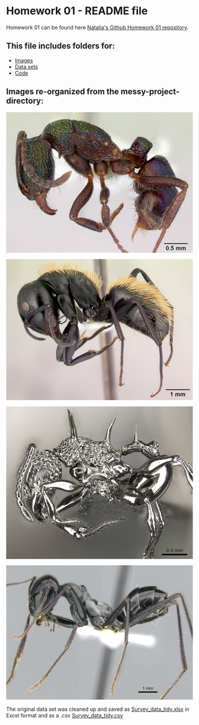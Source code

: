 # **Homework 01 - README file**

Homework 01 can be found here [Natalia's Github Homework 01 repository](https://github.com/NdelaForce/tfcb-homework01).

## **This file includes folders for:**
* [Images](https://github.com/NdelaForce/tfcb-homework01/tree/main/homework01/messy-project-directory/Images)
* [Data sets](https://github.com/NdelaForce/tfcb-homework01/tree/main/homework01/messy-project-directory/Data_sets)
* [Code](https://github.com/NdelaForce/tfcb-homework01/tree/main/homework01/messy-project-directory/Code)

## **Images re-organized from the messy-project-directory:**

![Image of Rhytidoponera metallica](https://github.com/NdelaForce/tfcb-homework01/blob/main/homework01/messy-project-directory/Images/casent_0172345_Rhytidoponera_metallica.jpg)

![Image of Camponotus darwinii](https://github.com/NdelaForce/tfcb-homework01/blob/main/homework01/messy-project-directory/Images/casent_0191696_Camponotus_darwinii.jpg)

![Image of Acanthomyrmex ferox](https://github.com/NdelaForce/tfcb-homework01/blob/main/homework01/messy-project-directory/Images/casent_0901788_Acanthomyrmex_ferox_p_1_high.jpg)

![Image of Cataglyphis fortis](https://github.com/NdelaForce/tfcb-homework01/blob/main/homework01/messy-project-directory/Images/casent_0906296_Cataglyphis_fortis_p_1_high.jpg)

The original data set was cleaned up and saved as [Survey_data_tidy.xlsx](https://github.com/NdelaForce/tfcb-homework01/blob/main/homework01/messy-project-directory/Data_sets/Survey%20_data_tidy.xlsx) 
in Excel format and as a .csv [Survey_data_tidy.csv](https://github.com/NdelaForce/tfcb-homework01/blob/main/homework01/messy-project-directory/Data_sets/Survey%20_data_tidy.csv)


